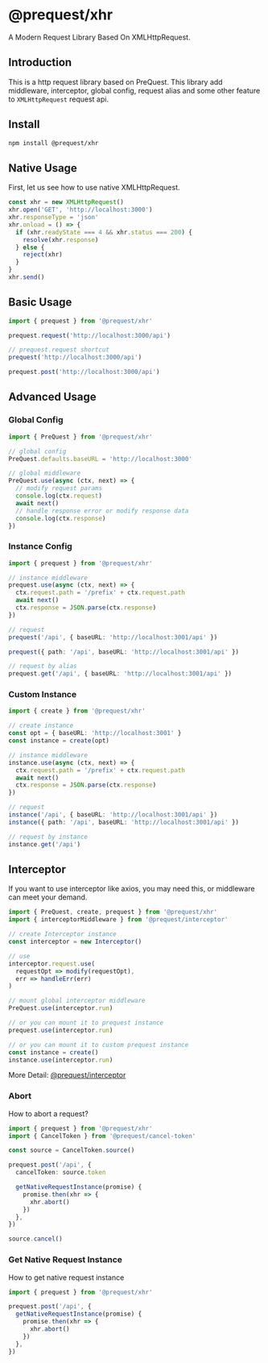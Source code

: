 # @prequest/xhr

A Modern Request Library Based On XMLHttpRequest.

## Introduction

This is a http request library based on PreQuest. This library add middleware, interceptor, global config, request alias and some other feature to `XMLHttpRequest` request api.

## Install

```bash
npm install @prequest/xhr
```

## Native Usage

First, let us see how to use native XMLHttpRequest.

```ts
const xhr = new XMLHttpRequest()
xhr.open('GET', 'http://localhost:3000')
xhr.responseType = 'json'
xhr.onload = () => {
  if (xhr.readyState === 4 && xhr.status === 200) {
    resolve(xhr.response)
  } else {
    reject(xhr)
  }
}
xhr.send()
```

## Basic Usage

```ts
import { prequest } from '@prequest/xhr'

prequest.request('http://localhost:3000/api')

// prequest.request shortcut
prequest('http://localhost:3000/api')

prequest.post('http://localhost:3000/api')
```

## Advanced Usage

### Global Config

```ts
import { PreQuest } from '@prequest/xhr'

// global config
PreQuest.defaults.baseURL = 'http://localhost:3000'

// global middleware
PreQuest.use(async (ctx, next) => {
  // modify request params
  console.log(ctx.request)
  await next()
  // handle response error or modify response data
  console.log(ctx.response)
})
```

### Instance Config

```ts
import { prequest } from '@prequest/xhr'

// instance middleware
prequest.use(async (ctx, next) => {
  ctx.request.path = '/prefix' + ctx.request.path
  await next()
  ctx.response = JSON.parse(ctx.response)
})

// request
prequest('/api', { baseURL: 'http://localhost:3001/api' })

prequest({ path: '/api', baseURL: 'http://localhost:3001/api' })

// request by alias
prequest.get('/api', { baseURL: 'http://localhost:3001/api' })
```

### Custom Instance

```ts
import { create } from '@prequest/xhr'

// create instance
const opt = { baseURL: 'http://localhost:3001' }
const instance = create(opt)

// instance middleware
instance.use(async (ctx, next) => {
  ctx.request.path = '/prefix' + ctx.request.path
  await next()
  ctx.response = JSON.parse(ctx.response)
})

// request
instance('/api', { baseURL: 'http://localhost:3001/api' })
instance({ path: '/api', baseURL: 'http://localhost:3001/api' })

// request by instance
instance.get('/api')
```

## Interceptor

If you want to use interceptor like axios, you may need this, or middleware can meet your demand.

```ts
import { PreQuest, create, prequest } from '@prequest/xhr'
import { interceptorMiddleware } from '@prequest/interceptor'

// create Interceptor instance
const interceptor = new Interceptor()

// use
interceptor.request.use(
  requestOpt => modify(requestOpt),
  err => handleErr(err)
)

// mount global interceptor middleware
PreQuest.use(interceptor.run)

// or you can mount it to prequest instance
prequest.use(interceptor.run)

// or you can mount it to custom prequest instance
const instance = create()
instance.use(interceptor.run)
```

More Detail: [@prequest/interceptor](https://github.com/xdoer/PreQuest/blob/main/packages/interceptor/README.md)

### Abort

How to abort a request?

```ts
import { prequest } from '@prequest/xhr'
import { CancelToken } from '@prequest/cancel-token'

const source = CancelToken.source()

prequest.post('/api', {
  cancelToken: source.token

  getNativeRequestInstance(promise) {
    promise.then(xhr => {
      xhr.abort()
    })
  },
})

source.cancel()
```

### Get Native Request Instance

How to get native request instance

```ts
import { prequest } from '@prequest/xhr'

prequest.post('/api', {
  getNativeRequestInstance(promise) {
    promise.then(xhr => {
      xhr.abort()
    })
  },
})
```

